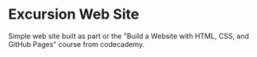 # Excursion Web Site

Simple web site built as part or the "Build a Website with HTML, CSS, and GitHub Pages" course from codecademy.

